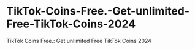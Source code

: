 # TikTok-Coins-Free.-Get-unlimited-Free-TikTok-Coins-2024
TikTok Coins Free.: Get unlimited Free TikTok Coins 2024
